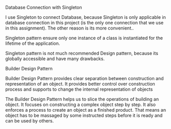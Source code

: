 Database Connection with Singleton

I use Singleton to connect Database, because Singleton is only applicable in database connection in this project (is the only one connection that we use in this assignment).  The other reason is its more convenient..

Singleton pattern ensure only one instance of a class is instantiated for the lifetime of the application.

Singleton pattern is not much recommended Design pattern, because its globally accessible and have many drawbacks.  


Builder Design Pattern

Builder Design Pattern provides clear separation between construction and representation of an object. It provides better control over construction process and supports to change the internal representation of objects

The Builder Design Pattern helps us to slice the operations of building an object. It focuses on constructing a complex object step by step. It also enforces a process to create an object as a finished product. That means an object has to be massaged by some instructed steps before it is ready and can be used by others.
